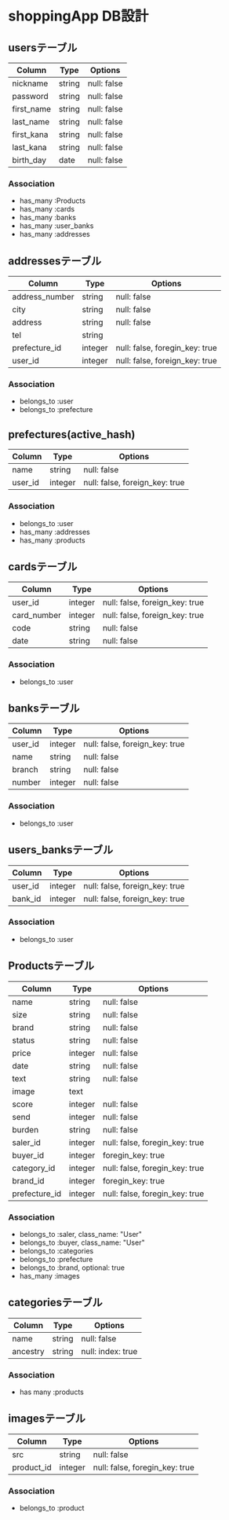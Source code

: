# shoppingApp DB設計

## usersテーブル
|Column|Type|Options|
|------|----|-------|
|nickname|string|null: false|
|password|string|null: false|
|first_name|string|null: false|
|last_name|string|null: false|
|first_kana|string|null: false|
|last_kana|string|null: false|
|birth_day|date|null: false|
### Association
- has_many :Products
- has_many :cards
- has_many :banks
- has_many :user_banks
- has_many :addresses

## addressesテーブル
|Column|Type|Options|
|------|----|-------|
|address_number|string|null: false|
|city|string|null: false|
|address|string|null: false|
|tel|string|
|prefecture_id|integer|null: false, foregin_key: true|
|user_id|integer|null: false, foreign_key: true|
### Association
- belongs_to :user
- belongs_to :prefecture

## prefectures(active_hash)
|Column|Type|Options|
|------|----|-------|
|name|string|null: false|
|user_id|integer|null: false, foreign_key: true|
### Association
- belongs_to :user
- has_many :addresses
- has_many :products

## cardsテーブル
|Column|Type|Options|
|------|----|-------|
|user_id|integer|null: false, foreign_key: true|
|card_number|integer|null: false, foreign_key: true|f
|code|string|null: false|
|date|string|null: false|
### Association
- belongs_to :user

## banksテーブル
|Column|Type|Options|
|------|----|-------|
|user_id|integer|null: false, foreign_key: true|
|name|string|null: false|
|branch|string|null: false|
|number|integer|null: false|
### Association
- belongs_to :user

## users_banksテーブル
|Column|Type|Options|
|------|----|-------|
|user_id|integer|null: false, foreign_key: true|
|bank_id|integer|null: false, foreign_key: true|
### Association
- belongs_to :user

## Productsテーブル
|Column|Type|Options|
|------|----|-------|
|name|string|null: false|
|size|string|null: false|
|brand|string|null: false|
|status|string|null: false|
|price|integer|null: false|
|date|string|null: false|
|text|string|null: false|
|image|text|
|score|integer|null: false|
|send|integer|null: false|
|burden|string|null: false|
|saler_id|integer|null: false, foregin_key: true|
|buyer_id|integer|foregin_key: true|
|category_id|integer|null: false, foregin_key: true|
|brand_id|integer|foregin_key: true|
|prefecture_id|integer|null: false, foregin_key: true|
### Association
- belongs_to :saler, class_name: "User"
- belongs_to :buyer, class_name: "User"
- belongs_to :categories
- belongs_to :prefecture
- belongs_to :brand, optional: true
- has_many :images

## categoriesテーブル
|Column|Type|Options|
|------|----|-------|
|name|string|null: false|
|ancestry|string|null: index: true|
### Association
- has many :products

## imagesテーブル
|Column|Type|Options|
|------|----|-------|
|src|string|null: false|
|product_id|integer|null: false, foregin_key: true|
### Association
- belongs_to :product




